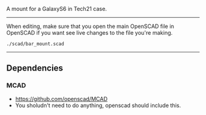 A mount for a GalaxyS6 in Tech21 case.

---

When editing, make sure that you open the main OpenSCAD file in OpenSCAD if you want see live changes to the file you're making.

```shell
./scad/bar_mount.scad
```

---

## Dependencies

### MCAD
- https://github.com/openscad/MCAD
- You sholudn't need to do anything, openscad should include this.


